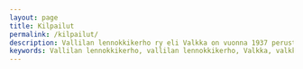 ```yaml
---
layout: page
title: Kilpailut
permalink: /kilpailut/
description: Vallilan lennokkikerho ry eli Valkka on vuonna 1937 perustettu lennokkikerho, jonka laajassa jäsenistössä on lähes kaikki lennokkiluokat edustettuina.
keywords: Vallilan lennokkikerho, vallilan lennokkikerho, Valkka, valkka, Vallilan, vallilan, Lennokkikerho, lennokkikerho, lennokki, lennätys, toka
---
```

